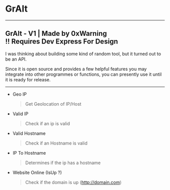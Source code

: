 # GrAlt
 
-----------------------------------
 GrAlt - V1 | Made by 0xWarning                         
 !! Requires Dev Express For Design  
-----------------------------------

I was thinking about building some kind of random tool, but it turned out to be an API. 

Since it is open source and provides a few helpful features you may integrate into other programmes or functions, you can presently use it until it is ready for release.

--------------------------------------

 * Geo IP 
   > Get Geolocation of IP/Host

* Valid IP
   > Check if an ip is valid

* Valid Hostname
   > Check if an Hostname is valid

* IP To Hostname
   > Determines if the ip has a hostname

* Website Online (IsUp ?)
   > Check if the domain is up (http://domain.com)
